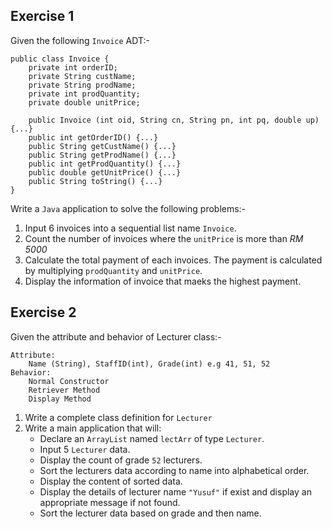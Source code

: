 ## Exercise 1

Given the following `Invoice` ADT:-
```
public class Invoice {
    private int orderID;
    private String custName;
    private String prodName;
    private int prodQuantity;
    private double unitPrice;

    public Invoice (int oid, String cn, String pn, int pq, double up) {...}
    public int getOrderID() {...}
    public String getCustName() {...}
    public String getProdName() {...}
    public int getProdQuantity() {...}
    public double getUnitPrice() {...}
    public String toString() {...}
}
```

Write a `Java` application to solve the following problems:-

1. Input 6 invoices into a sequential list name `Invoice`.
2. Count the number of invoices where the `unitPrice` is more than *RM 5000*
3. Calculate the total payment of each invoices. The payment is calculated by multiplying `prodQuantity` and `unitPrice`.
4. Display the information of invoice that maeks the highest payment.

## Exercise 2

Given the attribute and behavior of Lecturer class:-
```
Attribute:
    Name (String), StaffID(int), Grade(int) e.g 41, 51, 52
Behavior:
    Normal Constructor
    Retriever Method
    Display Method
```
1. Write a complete class definition for `Lecturer`
2. Write a main application that will:
    * Declare an `ArrayList` named `lectArr` of type `Lecturer`.
    * Input 5 `Lecturer` data.
    * Display the count of grade `52` lecturers.
    * Sort the lecturers data according to name into alphabetical order.
    * Display the content of sorted data.
    * Display the details of lecturer name `"Yusuf"` if exist and display an appropriate message if not found.
    * Sort the lecturer data based on grade and then name.